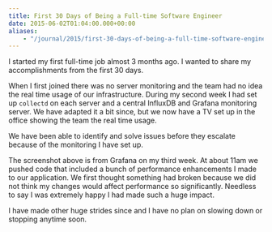 ```yaml
---
title: First 30 Days of Being a Full-time Software Engineer
date: 2015-06-02T01:04:00.000+00:00
aliases:
    - "/journal/2015/first-30-days-of-being-a-full-time-software-engineer/"
---
```

I started my first full-time job almost 3 months ago. I wanted to share my accomplishments from the first 30 days.

<!--more-->

When I first joined there was no server monitoring and the team had no idea the real time usage of our infrastructure. During my second week I had set up `collectd` on each server and a central InfluxDB and Grafana monitoring server. We have adapted it a bit since, but we now have a TV set up in the office showing the team the real time usage.

We have been able to identify and solve issues before they escalate because of the monitoring I have set up.

The screenshot above is from Grafana on my third week. At about 11am we pushed code that included a bunch of performance enhancements I made to our application. We first thought something had broken because we did not think my changes would affect performance so significantly. Needless to say I was extremely happy I had made such a huge impact.

I have made other huge strides since and I have no plan on slowing down or stopping anytime soon.
